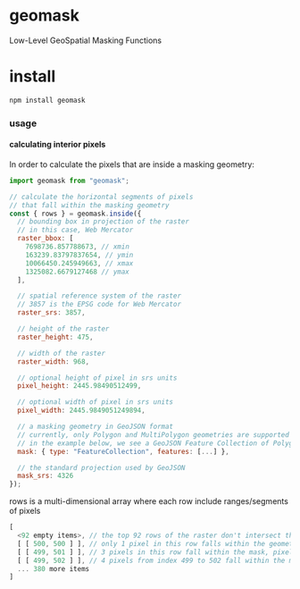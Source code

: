 # geomask
Low-Level GeoSpatial Masking Functions

# install
```bash
npm install geomask
```

### usage
#### calculating interior pixels
In order to calculate the pixels that are inside a masking geometry:
```js
import geomask from "geomask";

// calculate the horizontal segments of pixels
// that fall within the masking geometry
const { rows } = geomask.inside({
  // bounding box in projection of the raster
  // in this case, Web Mercator
  raster_bbox: [
    7698736.857788673, // xmin
    163239.83797837654, // ymin
    10066450.245949663, // xmax
    1325082.6679127468 // ymax
  ],

  // spatial reference system of the raster
  // 3857 is the EPSG code for Web Mercator
  raster_srs: 3857,

  // height of the raster
  raster_height: 475,

  // width of the raster
  raster_width: 968,

  // optional height of pixel in srs units
  pixel_height: 2445.98490512499,

  // optional width of pixel in srs units
  pixel_width: 2445.9849051249894,

  // a masking geometry in GeoJSON format
  // currently, only Polygon and MultiPolygon geometries are supported
  // in the example below, we see a GeoJSON Feature Collection of Polygon Features
  mask: { type: "FeatureCollection", features: [...] },

  // the standard projection used by GeoJSON
  mask_srs: 4326
});
```
rows is a multi-dimensional array where each row include ranges/segments of pixels
```js
[
  <92 empty items>, // the top 92 rows of the raster don't intersect the geometry mask
  [ [ 500, 500 ] ], // only 1 pixel in this row falls within the geometry mask
  [ [ 499, 501 ] ], // 3 pixels in this row fall within the mask, pixels with index 499, 500 and 501
  [ [ 499, 502 ] ], // 4 pixels from index 499 to 502 fall within the mask
  ... 380 more items
]
```
